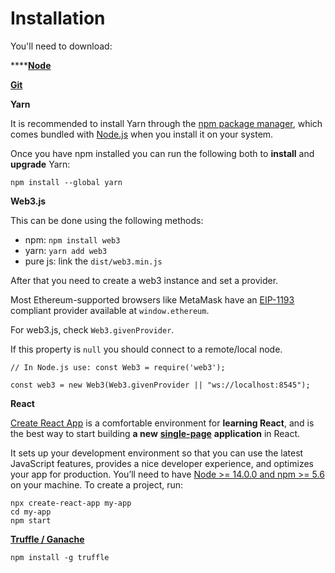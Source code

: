 # Installation

You'll need to download:

****[**Node**](https://nodejs.dev/learn/how-to-install-nodejs)

****[**Git**](https://git-scm.com/downloads)****

**Yarn**

It is recommended to install Yarn through the [npm package manager](http://npmjs.org), which comes bundled with [Node.js](https://nodejs.org) when you install it on your system.

Once you have npm installed you can run the following both to **install** and **upgrade** Yarn:

```
npm install --global yarn
```

**Web3.js**

This can be done using the following methods:

* npm: `npm install web3`
* yarn: `yarn add web3`
* pure js: link the `dist/web3.min.js`

After that you need to create a web3 instance and set a provider.

Most Ethereum-supported browsers like MetaMask have an [EIP-1193](https://eips.ethereum.org/EIPS/eip-1193) compliant provider available at `window.ethereum`.

For web3.js, check `Web3.givenProvider`.

If this property is `null` you should connect to a remote/local node.

```
// In Node.js use: const Web3 = require('web3');

const web3 = new Web3(Web3.givenProvider || "ws://localhost:8545");
```

**React**

[Create React App](https://github.com/facebookincubator/create-react-app) is a comfortable environment for **learning React**, and is the best way to start building **a new** [**single-page**](https://reactjs.org/docs/glossary.html#single-page-application) **application** in React.

It sets up your development environment so that you can use the latest JavaScript features, provides a nice developer experience, and optimizes your app for production. You’ll need to have [Node >= 14.0.0 and npm >= 5.6](https://nodejs.org/en/) on your machine. To create a project, run:

```
npx create-react-app my-app
cd my-app
npm start
```

****[**Truffle / Ganache**](http://trufflesuite.com/docs/truffle/getting-started/installation)****

```
npm install -g truffle
```



